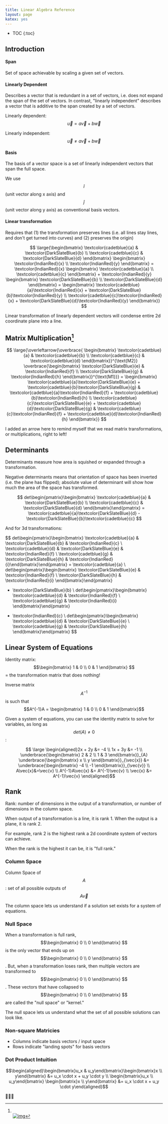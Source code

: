 ```yaml
---
title: Linear Algebra Reference
layout: page
katex: yes
---
```

* TOC
{:toc}

## Introduction

#### Span
Set of space achievable by scaling a given set of vectors.

#### Linearly Dependent
Describes a vector that is redundant in a set of vectors, i.e. does not expand the span of the set of vectors. In contrast, "linearly independent" describes a vector that is additive to the span created by a set of vectors.

Linearly dependent:  $$ \vec{u} = a\vec{v} + b\vec{w}$$

Linearly independent: $$ \vec{u} \not = a\vec{v} + b\vec{w}$$

#### Basis
The basis of a vector space is a set of linearly independent vectors that span the full space.

We use $$ \hat{i} $$ (unit vector along x axis) and $$ \hat{j} $$ (unit vector along y axis) as conventional basis vectors.

#### Linear transformation
Requires that (1) the transformation preserves lines (i.e. all lines stay lines, and don't get turned into curves) and (2) preserves the origin)

$$ \large{\begin{bmatrix} \textcolor{cadetblue}{a} & \textcolor{DarkSlateBlue}{b} \\ \textcolor{cadetblue}{c} & \textcolor{DarkSlateBlue}{d} \end{bmatrix} \begin{bmatrix} \textcolor{IndianRed}{x} \\ \textcolor{IndianRed}{y} \end{bmatrix} = \textcolor{IndianRed}{x} \begin{bmatrix} \textcolor{cadetblue}{a} \\ \textcolor{cadetblue}{c} \end{bmatrix} + \textcolor{IndianRed}{y} \begin{bmatrix} \textcolor{DarkSlateBlue}{b} \\ \textcolor{DarkSlateBlue}{d} \end{bmatrix} = \begin{bmatrix} \textcolor{cadetblue}{a}\textcolor{IndianRed}{x} +  \textcolor{DarkSlateBlue}{b}\textcolor{IndianRed}{y} \\ \textcolor{cadetblue}{c}\textcolor{IndianRed}{x} + \textcolor{DarkSlateBlue}{d}\textcolor{IndianRed}{y} \end{bmatrix}}
$$

Linear transformation of linearly dependent vectors will condense entire 2d coordinate plane into a line.

## Matrix Multiplication[^1]

$$ \large{\overleftarrow{\overbrace{
  \begin{bmatrix}
    \textcolor{cadetblue}{a} & \textcolor{cadetblue}{b} \\ \textcolor{cadetblue}{c} & \textcolor{cadetblue}{d}
  \end{bmatrix}}^{\text{M2}}
\overbrace{\begin{bmatrix}
    \textcolor{DarkSlateBlue}{e} & \textcolor{IndianRed}{f} \\ \textcolor{DarkSlateBlue}{g} & \textcolor{IndianRed}{h}
  \end{bmatrix}}^{\text{M1}}} =
\begin{bmatrix}
  \textcolor{cadetblue}{a}\textcolor{DarkSlateBlue}{e} +  \textcolor{cadetblue}{b}\textcolor{DarkSlateBlue}{g} & \textcolor{cadetblue}{a}\textcolor{IndianRed}{f} +  \textcolor{cadetblue}{b}\textcolor{IndianRed}{h} \\ \textcolor{cadetblue}{c}\textcolor{DarkSlateBlue}{e} + \textcolor{cadetblue}{d}\textcolor{DarkSlateBlue}{g} & \textcolor{cadetblue}{c}\textcolor{IndianRed}{f} + \textcolor{cadetblue}{d}\textcolor{IndianRed}{h}
\end{bmatrix}}
$$

I added an arrow here to remind myself that we read matrix transformations, or multiplications, right to left!

## Determinants

Determinants measure how area is squished or expanded through a transformation.

Negative determinants means that orientation of space has been inverted (i.e. the plane has flipped); absolute value of determinant will show how much the area of the space has transformed.

$$ det\begin{pmatrix}\begin{bmatrix} \textcolor{cadetblue}{a} & \textcolor{DarkSlateBlue}{b} \\ \textcolor{cadetblue}{c} & \textcolor{DarkSlateBlue}{d} \end{bmatrix}\end{pmatrix} = \textcolor{cadetblue}{a}\textcolor{DarkSlateBlue}{d} - \textcolor{DarkSlateBlue}{b}\textcolor{cadetblue}{c} $$

And for 3d transformations:

$$ det\begin{pmatrix}\begin{bmatrix}
  \textcolor{cadetblue}{a} & \textcolor{DarkSlateBlue}{b} & \textcolor{IndianRed}{c} \\
  \textcolor{cadetblue}{d} & \textcolor{DarkSlateBlue}{e} & \textcolor{IndianRed}{f} \\
  \textcolor{cadetblue}{g} & \textcolor{DarkSlateBlue}{h} & \textcolor{IndianRed}{i}\end{bmatrix}\end{pmatrix}  =
  \textcolor{cadetblue}{a} \ det\begin{pmatrix}\begin{bmatrix} \textcolor{DarkSlateBlue}{e} & \textcolor{IndianRed}{f} \\ \textcolor{DarkSlateBlue}{h} & \textcolor{IndianRed}{i} \end{bmatrix}\end{pmatrix}
  - \textcolor{DarkSlateBlue}{b} \ det\begin{pmatrix}\begin{bmatrix} \textcolor{cadetblue}{d} & \textcolor{IndianRed}{f} \\ \textcolor{cadetblue}{g} & \textcolor{IndianRed}{i} \end{bmatrix}\end{pmatrix}
  + \textcolor{IndianRed}{c} \ det\begin{pmatrix}\begin{bmatrix} \textcolor{cadetblue}{d} & \textcolor{DarkSlateBlue}{e} \\ \textcolor{cadetblue}{g} & \textcolor{DarkSlateBlue}{h} \end{bmatrix}\end{pmatrix} $$


## Linear System of Equations

Identity matrix: $$\begin{bmatrix}
   1 & 0 \\
   0 & 1
\end{bmatrix} $$ = the transformation matrix that does nothing!

Inverse matrix $$A^{-1}$$ is such that $$A^{-1}A = \begin{bmatrix}
   1 & 0 \\
   0 & 1
\end{bmatrix}$$

Given a system of equations, you can use the identity matrix to solve for variables, as long as $$det(A) \not = 0 $$:

$$ \large \begin{aligned}2x + 2y &= -4 \\ 1x + 3y &= -1 \\ \underbrace{\begin{bmatrix} 2 & 2 \\ 1 & 3 \end{bmatrix}}_{A} \underbrace{\begin{bmatrix} x \\ y \end{bmatrix}}_{\vec{x}} &= \underbrace{\begin{bmatrix} -4 \\ -1 \end{bmatrix}}_{\vec{v}} \\ A\vec{x}&=\vec{v} \\ A^{-1}A\vec{x} &= A^{-1}\vec{v} \\ \vec{x} &= A^{-1}\vec{v}
\end{aligned}$$

## Rank

Rank: number of dimensions in the output of a transformation, or number of dimensions in the column space.

When output of a transformation is a line, it is rank 1. When the output is a plane, it is rank 2.

For example, rank 2 is the highest rank a 2d coordinate system of vectors can achieve.

When the rank is the highest it can be, it is "full rank."

### Column Space

Column Space of $$A$$: set of all possible outputs of $$A\vec{v}$$

The column space lets us understand if a solution set exists for a system of equations.

### Null Space

When a transformation is full rank,  $$\begin{bmatrix} 0 \\ 0 \end{bmatrix} $$ is the only vector that ends up on $$\begin{bmatrix} 0 \\ 0 \end{bmatrix} $$. But, when a transformation loses rank, then multiple vectors are transformed to $$\begin{bmatrix} 0 \\ 0 \end{bmatrix} $$. These vectors that have collapsed to $$\begin{bmatrix} 0 \\ 0 \end{bmatrix} $$ are called the "null space" or "kernel."

The null space lets us understand what the set of all possible solutions can look like.

### Non-square Matricies

* Columns indicate basis vectors / input space
* Rows indicate "landing spots" for basis vectors

### Dot Product Intuition

$$\begin{aligned}\begin{bmatrix}u_x & u_y\end{bmatrix}\begin{bmatrix}x \\ y\end{bmatrix} &= u_x \cdot x + u_y \cdot y \\ \begin{bmatrix}u_x \\ u_y\end{bmatrix} \begin{bmatrix}x \\ y\end{bmatrix} &= u_x \cdot x + u_y \cdot y\end{aligned}$$

🤯🤯🤯

[^1]: <br/> [![img](/assets/post-imgs/3b1b_matrix_mult.PNG)](https://www.youtube.com/watch?v=XkY2DOUCWMU&list=PLZHQObOWTQDPD3MizzM2xVFitgF8hE_ab&index=4&ab_channel=3Blue1Brown)
